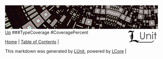 ![](../Content/LUnit-banner-small.png "")
[<img style="float: right;" src="../Content/LUnit-logo-small.png">](../../README.md)
[Up](TypeCoverage.md)
###TypeCoverage
#CoveragePercent

[Home](../../README.md) | [Table of Contents](../../TableOfContents.md) | 


This markdown was generated by [LUnit](https://github.com/CodeSingularity/LUnit), powered by [LCore](https://github.com/CodeSingularity/LCore) | 

